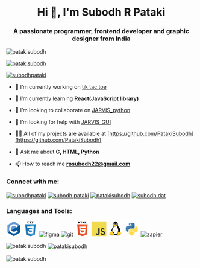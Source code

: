 <h1 align="center">Hi 👋, I'm Subodh R Pataki</h1>
<h3 align="center">A passionate programmer, frontend developer and graphic designer from India</h3>

<p align="left"> <img src="https://komarev.com/ghpvc/?username=patakisubodh&label=Profile%20views&color=0e75b6&style=flat" alt="patakisubodh" /> </p>

<p align="left"> <a href="https://github.com/ryo-ma/github-profile-trophy"><img src="https://github-profile-trophy.vercel.app/?username=patakisubodh" alt="patakisubodh" /></a> </p>

<p align="left"> <a href="https://twitter.com/subodhpataki" target="blank"><img src="https://img.shields.io/twitter/follow/subodhpataki?logo=twitter&style=for-the-badge" alt="subodhpataki" /></a> </p>

- 🔭 I’m currently working on [tik tac toe](https://github.com/PatakiSubodh/tik_tac_toe_Console_game.git)

- 🌱 I’m currently learning **React(JavaScript library)**

- 👯 I’m looking to collaborate on [JARVIS_python](https://github.com/PatakiSubodh/Jarvis_py.git)

- 🤝 I’m looking for help with [JARVIS_GUI](https://github.com/PatakiSubodh/jarvisGUI.git)

- 👨‍💻 All of my projects are available at [https://github.com/PatakiSubodh](https://github.com/PatakiSubodh)

- 💬 Ask me about **C, HTML, Python**

- 📫 How to reach me **rpsubodh22@gmail.com**

<h3 align="left">Connect with me:</h3>
<p align="left">
<a href="https://twitter.com/subodhpataki" target="blank"><img align="center" src="https://raw.githubusercontent.com/rahuldkjain/github-profile-readme-generator/master/src/images/icons/Social/twitter.svg" alt="subodhpataki" height="30" width="40" /></a>
<a href="https://linkedin.com/in/subodh pataki" target="blank"><img align="center" src="https://raw.githubusercontent.com/rahuldkjain/github-profile-readme-generator/master/src/images/icons/Social/linked-in-alt.svg" alt="subodh pataki" height="30" width="40" /></a>
<a href="https://kaggle.com/patakisubodh" target="blank"><img align="center" src="https://raw.githubusercontent.com/rahuldkjain/github-profile-readme-generator/master/src/images/icons/Social/kaggle.svg" alt="patakisubodh" height="30" width="40" /></a>
<a href="https://instagram.com/subodh.dat" target="blank"><img align="center" src="https://raw.githubusercontent.com/rahuldkjain/github-profile-readme-generator/master/src/images/icons/Social/instagram.svg" alt="subodh.dat" height="30" width="40" /></a>
</p>

<h3 align="left">Languages and Tools:</h3>
<p align="left"> <a href="https://www.cprogramming.com/" target="_blank" rel="noreferrer"> <img src="https://raw.githubusercontent.com/devicons/devicon/master/icons/c/c-original.svg" alt="c" width="40" height="40"/> </a> <a href="https://www.w3schools.com/css/" target="_blank" rel="noreferrer"> <img src="https://raw.githubusercontent.com/devicons/devicon/master/icons/css3/css3-original-wordmark.svg" alt="css3" width="40" height="40"/> </a> <a href="https://www.figma.com/" target="_blank" rel="noreferrer"> <img src="https://www.vectorlogo.zone/logos/figma/figma-icon.svg" alt="figma" width="40" height="40"/> </a> <a href="https://git-scm.com/" target="_blank" rel="noreferrer"> <img src="https://www.vectorlogo.zone/logos/git-scm/git-scm-icon.svg" alt="git" width="40" height="40"/> </a> <a href="https://www.w3.org/html/" target="_blank" rel="noreferrer"> <img src="https://raw.githubusercontent.com/devicons/devicon/master/icons/html5/html5-original-wordmark.svg" alt="html5" width="40" height="40"/> </a> <a href="https://developer.mozilla.org/en-US/docs/Web/JavaScript" target="_blank" rel="noreferrer"> <img src="https://raw.githubusercontent.com/devicons/devicon/master/icons/javascript/javascript-original.svg" alt="javascript" width="40" height="40"/> </a> <a href="https://www.linux.org/" target="_blank" rel="noreferrer"> <img src="https://raw.githubusercontent.com/devicons/devicon/master/icons/linux/linux-original.svg" alt="linux" width="40" height="40"/> </a> <a href="https://www.python.org" target="_blank" rel="noreferrer"> <img src="https://raw.githubusercontent.com/devicons/devicon/master/icons/python/python-original.svg" alt="python" width="40" height="40"/> </a> <a href="https://zapier.com" target="_blank" rel="noreferrer"> <img src="https://www.vectorlogo.zone/logos/zapier/zapier-icon.svg" alt="zapier" width="40" height="40"/> </a> </p>

<p><img align="left" src="https://github-readme-stats.vercel.app/api/top-langs?username=patakisubodh&show_icons=true&locale=en&layout=compact" alt="patakisubodh" /></p>

<p>&nbsp;<img align="center" src="https://github-readme-stats.vercel.app/api?username=patakisubodh&show_icons=true&locale=en" alt="patakisubodh" /></p>

<p><img align="center" src="https://github-readme-streak-stats.herokuapp.com/?user=patakisubodh&" alt="patakisubodh" /></p>
